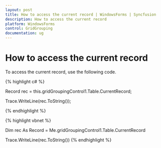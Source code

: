 ```yaml
---
layout: post
title: How to access the current record | WindowsForms | Syncfusion
description: How to access the current record
platform: WindowsForms
control: GridGrouping
documentation: ug
---
```


# How to access the current record

To access the current record, use the following code.


{% highlight c# %}


Record rec = this.gridGroupingControl1.Table.CurrentRecord;

Trace.WriteLine(rec.ToString());

{% endhighlight  %}

{% highlight vbnet %}



Dim rec As Record = Me.gridGroupingControl1.Table.CurrentRecord

Trace.WriteLine(rec.ToString())
{% endhighlight  %}